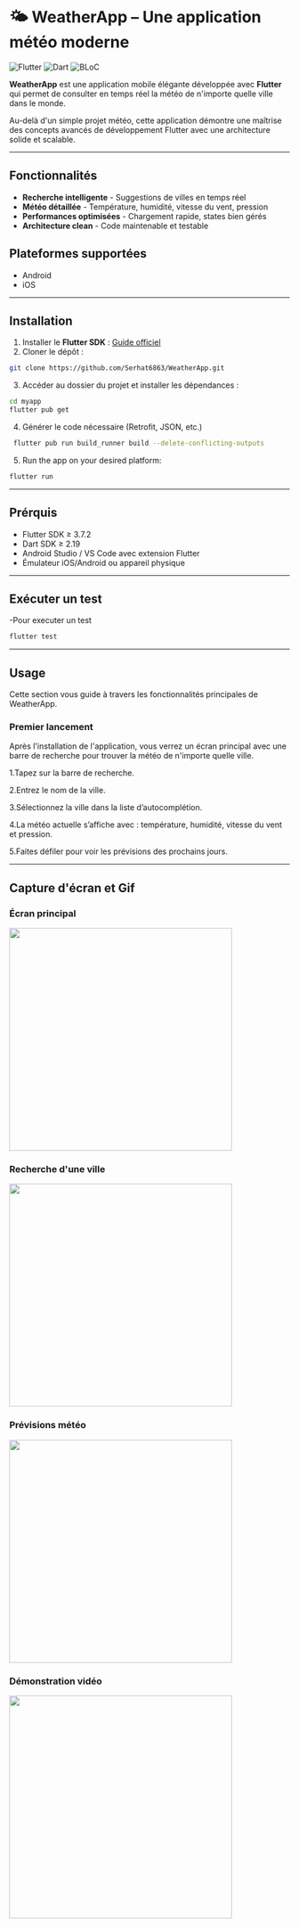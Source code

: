 # 🌤 WeatherApp – Une application météo moderne

![Flutter](https://img.shields.io/badge/Flutter-3.7.2+-blue)
![Dart](https://img.shields.io/badge/Dart-2.19+-blue)
![BLoC](https://img.shields.io/badge/State%20Management-BLoC-purple)

**WeatherApp** est une application mobile élégante développée avec **Flutter** qui permet de consulter en temps réel la météo de n'importe quelle ville dans le monde.

Au-delà d'un simple projet météo, cette application démontre une maîtrise des concepts avancés de développement Flutter avec une architecture solide et scalable.

---

##  Fonctionnalités

-  **Recherche intelligente** - Suggestions de villes en temps réel
-  **Météo détaillée** - Température, humidité, vitesse du vent, pression
-  **Performances optimisées** - Chargement rapide, states bien gérés
-  **Architecture clean** - Code maintenable et testable

## Plateformes supportées

- Android  
- iOS  

---

## Installation

1. Installer le **Flutter SDK** : [Guide officiel](https://flutter.dev/docs/get-started/install)  
2. Cloner le dépôt :  
```bash
git clone https://github.com/Serhat6863/WeatherApp.git
```
3. Accéder au dossier du projet et installer les dépendances :
```bash
cd myapp
flutter pub get
```
4. Générer le code nécessaire (Retrofit, JSON, etc.)
```bash
 flutter pub run build_runner build --delete-conflicting-outputs
```
5. Run the app on your desired platform:
```bash
flutter run
```

---


## Prérquis 
- Flutter SDK ≥ 3.7.2
- Dart SDK ≥ 2.19
- Android Studio / VS Code avec extension Flutter
- Émulateur iOS/Android ou appareil physique

---

## Exécuter un test
-Pour executer un test 
```bash
flutter test
```

---

## Usage

Cette section vous guide à travers les fonctionnalités principales de WeatherApp.

### Premier lancement
Après l'installation de l'application, vous verrez un écran principal avec une barre de recherche pour trouver la météo de n'importe quelle ville.  

1.Tapez sur la barre de recherche.

2.Entrez le nom de la ville.

3.Sélectionnez la ville dans la liste d’autocomplétion.

4.La météo actuelle s’affiche avec : température, humidité, vitesse du vent et pression.

5.Faites défiler pour voir les prévisions des prochains jours.

---


## Capture d'écran et Gif

### Écran principal
<img src="screenshots/home_screen.png" width="400" />


### Recherche d'une ville
<img src="screenshots/home_screen_sugest.png" width="400" />


### Prévisions météo
<img src="screenshots/home_screen_result.png" width="400" />


### Démonstration vidéo
<img src="screenshots/home_screen_video_gif.gif" width="400" />
